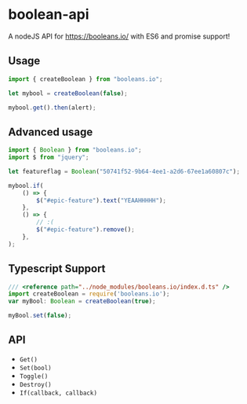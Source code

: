 # boolean-api

A nodeJS API for <https://booleans.io/> with ES6 and promise support!

## Usage

```javascript
import { createBoolean } from "booleans.io";

let mybool = createBoolean(false);

mybool.get().then(alert);
```

## Advanced usage

```javascript
import { Boolean } from "booleans.io";
import $ from "jquery";

let featureflag = Boolean("50741f52-9b64-4ee1-a2d6-67ee1a60807c");

mybool.if(
	() => {
		$("#epic-feature").text("YEAAHHHHH");
	},
	() => {
		// :(
		$("#epic-feature").remove();
	},
);
```

## Typescript Support

```javascript
/// <reference path="../node_modules/booleans.io/index.d.ts" />
import createBoolean = require('booleans.io');
var myBool: Boolean = createBoolean(true);

myBool.set(false);
```

## API

-   `Get()`
-   `Set(bool)`
-   `Toggle()`
-   `Destroy()`
-   `If(callback, callback)`
